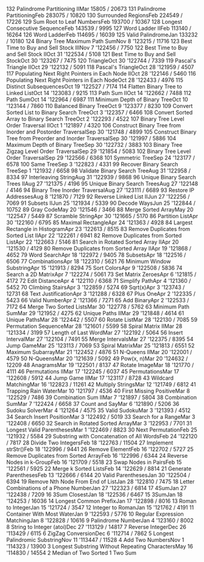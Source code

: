 132 Palindrome Partitioning IIMar 15805 / 20673
131 Palindrome PartitioningFeb 283075 / 10820
130 Surrounded RegionsFeb 224549 / 17226
129 Sum Root to Leaf NumbersFeb 193700 / 10367
128 Longest Consecutive SequenceFeb 143539 / 9995
127 Word Ladder IIFeb 113140 / 16264
126 Word LadderFeb 114695 / 16039
125 Valid PalindromeJan 133232 / 10180
124 Binary Tree Maximum Path SumNov 8 '123215 / 11716
123 Best Time to Buy and Sell Stock IIINov 7 '122456 / 7750
122 Best Time to Buy and Sell Stock IIOct 31 '122534 / 5108
121 Best Time to Buy and Sell StockOct 30 '123267 / 7475
120 TriangleOct 30 '122744 / 7339
119 Pascal's Triangle IIOct 29 '122132 / 5091
118 Pascal's TriangleOct 28 '121959 / 4507
117 Populating Next Right Pointers in Each Node IIOct 28 '122146 / 5460
116 Populating Next Right Pointers in Each NodeOct 28 '122433 / 4976
115 Distinct SubsequencesOct 19 '122527 / 7174
114 Flatten Binary Tree to Linked ListOct 14 '123083 / 9215
113 Path Sum IIOct 14 '122662 / 7488
112 Path SumOct 14 '122964 / 6987
111 Minimum Depth of Binary TreeOct 10 '123144 / 7860
110 Balanced Binary TreeOct 9 '123377 / 8230
109 Convert Sorted List to Binary Search TreeOct 3 '122357 / 6466
108 Convert Sorted Array to Binary Search TreeOct 2 '122293 / 4522
107 Binary Tree Level Order Traversal IIOct 1 '121897 / 4320
106 Construct Binary Tree from Inorder and Postorder TraversalSep 30 '121748 / 4899
105 Construct Binary Tree from Preorder and Inorder TraversalSep 30 '121997 / 5886
104 Maximum Depth of Binary TreeSep 30 '122732 / 3883
103 Binary Tree Zigzag Level Order TraversalSep 29 '121854 / 5083
102 Binary Tree Level Order TraversalSep 29 '122566 / 6368
101 Symmetric TreeSep 24 '123177 / 6578
100 Same TreeSep 3 '122823 / 4331
99 Recover Binary Search TreeSep 1 '121932 / 6658
98 Validate Binary Search TreeAug 31 '122958 / 8334
97 Interleaving StringAug 31 '122939 / 9868
96 Unique Binary Search Trees IIAug 27 '121375 / 4196
95 Unique Binary Search TreesAug 27 '122148 / 4146
94 Binary Tree Inorder TraversalAug 27 '123111 / 6689
93 Restore IP AddressesAug 8 '121870 / 7129
92 Reverse Linked List IIJun 27 '122256 / 7069
91 Subsets IIJun 25 '121934 / 5339
90 Decode WaysJun 25 '122844 / 10752
89 Gray CodeMay 20 '121546 / 3466
88 Merge Sorted ArrayMay 20 '122547 / 5449
87 Scramble StringApr 30 '121665 / 5170
86 Partition ListApr 30 '122160 / 6795
85 Maximal RectangleApr 24 '121363 / 4928
84 Largest Rectangle in HistogramApr 23 '122613 / 8515
83 Remove Duplicates from Sorted List IIApr 22 '122261 / 6941
82 Remove Duplicates from Sorted ListApr 22 '122663 / 5146
81 Search in Rotated Sorted Array IIApr 20 '121530 / 4129
80 Remove Duplicates from Sorted Array IIApr 19 '121868 / 4652
79 Word SearchApr 18 '122972 / 9405
78 SubsetsApr 18 '122516 / 6506
77 CombinationsApr 18 '122310 / 5621
76 Minimum Window SubstringApr 15 '121913 / 8294
75 Sort ColorsApr 9 '122508 / 5836
74 Search a 2D MatrixApr 7 '122274 / 5061
73 Set Matrix ZeroesApr 6 '121815 / 4172
72 Edit DistanceApr 4 '122110 / 6368
71 Simplify PathApr 4 '121360 / 5452
70 Climbing StairsApr 3 '122859 / 5274
69 Sqrt(x)Apr 3 '123743 / 12731
68 Text JustificationApr 3 '121288 / 6328
67 Plus OneApr 2 '122335 / 5423
66 Valid NumberApr 2 '121366 / 7271
65 Add BinaryApr 2 '122533 / 7172
64 Merge Two Sorted ListsMar 30 '122778 / 5762
63 Minimum Path SumMar 29 '121952 / 4275
62 Unique Paths IIMar 29 '121848 / 4614
61 Unique PathsMar 28 '122442 / 5507
60 Rotate ListMar 28 '122130 / 7085
59 Permutation SequenceMar 28 '121601 / 5599
58 Spiral Matrix IIMar 28 '121334 / 3199
57 Length of Last WordMar 27 '122192 / 5064
56 Insert IntervalMar 27 '122104 / 7491
55 Merge IntervalsMar 27 '122375 / 8395
54 Jump GameMar 25 '123113 / 7069
53 Spiral MatrixMar 25 '121813 / 6551
52 Maximum SubarrayMar 21 '122452 / 4876
51 N-Queens IIMar 20 '122001 / 4579
50 N-QueensMar 20 '121639 / 5092
49 Pow(x, n)Mar 20 '124632 / 12209
48 AnagramsMar 19 '122501 / 8137
47 Rotate ImageMar 18 '121770 / 4111
46 Permutations IIMar 17 '122245 / 6037
45 PermutationsMar 17 '122608 / 5912
44 Jump Game IIMar 17 '123117 / 8728
43 Wildcard MatchingMar 16 '122823 / 11261
42 Multiply StringsMar 12 '121749 / 6812
41 Trapping Rain WaterMar 10 '121797 / 4536
40 First Missing PositiveMar 8 '122529 / 7486
39 Combination Sum IIMar 7 '121897 / 5804
38 Combination SumMar 7 '122424 / 6658
37 Count and SayMar 6 '121890 / 5206
36 Sudoku SolverMar 4 '121264 / 4575
35 Valid SudokuMar 3 '121393 / 4512
34 Search Insert PositionMar 3 '122492 / 5019
33 Search for a RangeMar 3 '122408 / 6650
32 Search in Rotated Sorted ArrayMar 3 '122953 / 7701
31 Longest Valid ParenthesesMar 1 '122469 / 8823
30 Next PermutationFeb 25 '121932 / 5584
29 Substring with Concatenation of All WordsFeb 24 '122120 / 7817
28 Divide Two IntegersFeb 18 '122763 / 11504
27 Implement strStr()Feb 18 '122996 / 9441
26 Remove ElementFeb 16 '122702 / 5727
25 Remove Duplicates from Sorted ArrayFeb 16 '122996 / 6344
24 Reverse Nodes in k-GroupFeb 16 '121709 / 5518
23 Swap Nodes in PairsFeb 15 '122561 / 5925
22 Merge k Sorted ListsFeb 14 '122629 / 8814
21 Generate ParenthesesFeb 13 '122666 / 6144
20 Valid ParenthesesJan 30 '122504 / 6394
19 Remove Nth Node From End of ListJan 28 '122810 / 7475
18 Letter Combinations of a Phone NumberJan 27 '122323 / 6814
17 4SumJan 27 '122438 / 7209
16 3Sum ClosestJan 18 '122536 / 6467
15 3SumJan 18 '124253 / 16036
14 Longest Common PrefixJan 17 '122898 / 8016
13 Roman to IntegerJan 15 '121724 / 3547
12 Integer to RomanJan 15 '121762 / 4191
11 Container With Most WaterJan 9 '122593 / 5776
10 Regular Expression MatchingJan 8 '122828 / 10616
9 Palindrome NumberJan 4 '123160 / 8002
8 String to Integer (atoi)Dec 27 '113129 / 14817
7 Reverse IntegerDec 26 '113429 / 6115
6 ZigZag ConversionDec 6 '112714 / 7862
5 Longest Palindromic SubstringNov 11 '113447 / 11528
4 Add Two NumbersNov 1 '114323 / 13900
3 Longest Substring Without Repeating CharactersMay 16 '114830 / 14554
2 Median of Two Sorted
1 Two Sum 
